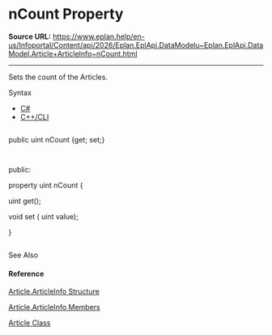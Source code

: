 # nCount Property

**Source URL:** https://www.eplan.help/en-us/Infoportal/Content/api/2026/Eplan.EplApi.DataModelu~Eplan.EplApi.DataModel.Article+ArticleInfo~nCount.html

---

Sets the count of the Articles.

Syntax

- [C#](#i-syntax-CS)
- [C++/CLI](#i-syntax-CPP2005)

```
```
public uint nCount {get; set;}
```
```

```
```
public:
property uint nCount {
   uint get();
   void set (    uint value);
}
```
```



See Also

#### Reference

[Article.ArticleInfo Structure](Eplan.EplApi.DataModelu~Eplan.EplApi.DataModel.Article+ArticleInfo.html)
  
[Article.ArticleInfo Members](Eplan.EplApi.DataModelu~Eplan.EplApi.DataModel.Article+ArticleInfo_members.html)
  
[Article Class](Eplan.EplApi.DataModelu~Eplan.EplApi.DataModel.Article.html)